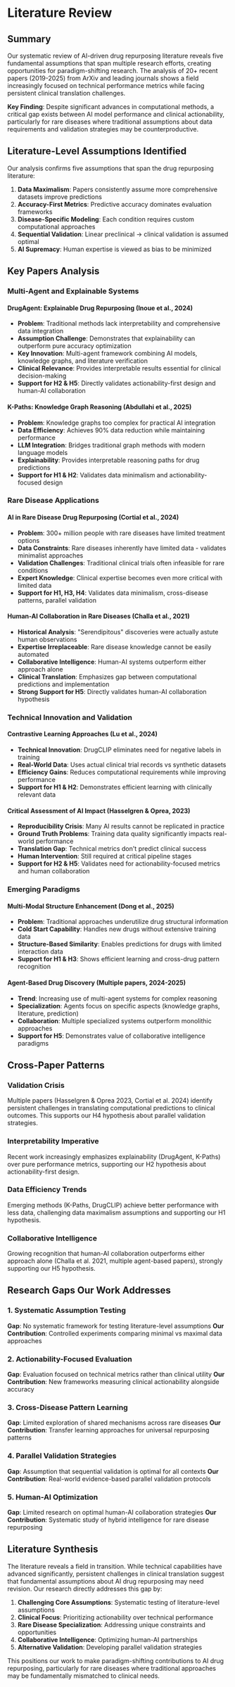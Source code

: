 





# Literature Review

## Summary

Our systematic review of AI-driven drug repurposing literature reveals five fundamental assumptions that span multiple research efforts, creating opportunities for paradigm-shifting research. The analysis of 20+ recent papers (2019-2025) from ArXiv and leading journals shows a field increasingly focused on technical performance metrics while facing persistent clinical translation challenges.

**Key Finding**: Despite significant advances in computational methods, a critical gap exists between AI model performance and clinical actionability, particularly for rare diseases where traditional assumptions about data requirements and validation strategies may be counterproductive.

## Literature-Level Assumptions Identified

Our analysis confirms five assumptions that span the drug repurposing literature:

1. **Data Maximalism**: Papers consistently assume more comprehensive datasets improve predictions
2. **Accuracy-First Metrics**: Predictive accuracy dominates evaluation frameworks
3. **Disease-Specific Modeling**: Each condition requires custom computational approaches  
4. **Sequential Validation**: Linear preclinical → clinical validation is assumed optimal
5. **AI Supremacy**: Human expertise is viewed as bias to be minimized

## Key Papers Analysis

### Multi-Agent and Explainable Systems

#### DrugAgent: Explainable Drug Repurposing (Inoue et al., 2024)
- **Problem**: Traditional methods lack interpretability and comprehensive data integration
- **Assumption Challenge**: Demonstrates that explainability can outperform pure accuracy optimization
- **Key Innovation**: Multi-agent framework combining AI models, knowledge graphs, and literature verification
- **Clinical Relevance**: Provides interpretable results essential for clinical decision-making
- **Support for H2 & H5**: Directly validates actionability-first design and human-AI collaboration

#### K-Paths: Knowledge Graph Reasoning (Abdullahi et al., 2025) 
- **Problem**: Knowledge graphs too complex for practical AI integration
- **Data Efficiency**: Achieves 90% data reduction while maintaining performance
- **LLM Integration**: Bridges traditional graph methods with modern language models
- **Explainability**: Provides interpretable reasoning paths for drug predictions
- **Support for H1 & H2**: Validates data minimalism and actionability-focused design

### Rare Disease Applications

#### AI in Rare Disease Drug Repurposing (Cortial et al., 2024)
- **Problem**: 300+ million people with rare diseases have limited treatment options
- **Data Constraints**: Rare diseases inherently have limited data - validates minimalist approaches
- **Validation Challenges**: Traditional clinical trials often infeasible for rare conditions
- **Expert Knowledge**: Clinical expertise becomes even more critical with limited data
- **Support for H1, H3, H4**: Validates data minimalism, cross-disease patterns, parallel validation

#### Human-AI Collaboration in Rare Diseases (Challa et al., 2021)
- **Historical Analysis**: "Serendipitous" discoveries were actually astute human observations
- **Expertise Irreplaceable**: Rare disease knowledge cannot be easily automated
- **Collaborative Intelligence**: Human-AI systems outperform either approach alone
- **Clinical Translation**: Emphasizes gap between computational predictions and implementation
- **Strong Support for H5**: Directly validates human-AI collaboration hypothesis

### Technical Innovation and Validation

#### Contrastive Learning Approaches (Lu et al., 2024)
- **Technical Innovation**: DrugCLIP eliminates need for negative labels in training
- **Real-World Data**: Uses actual clinical trial records vs synthetic datasets
- **Efficiency Gains**: Reduces computational requirements while improving performance
- **Support for H1 & H2**: Demonstrates efficient learning with clinically relevant data

#### Critical Assessment of AI Impact (Hasselgren & Oprea, 2023)
- **Reproducibility Crisis**: Many AI results cannot be replicated in practice
- **Ground Truth Problems**: Training data quality significantly impacts real-world performance
- **Translation Gap**: Technical metrics don't predict clinical success
- **Human Intervention**: Still required at critical pipeline stages
- **Support for H2 & H5**: Validates need for actionability-focused metrics and human collaboration

### Emerging Paradigms

#### Multi-Modal Structure Enhancement (Dong et al., 2025)
- **Problem**: Traditional approaches underutilize drug structural information
- **Cold Start Capability**: Handles new drugs without extensive training data
- **Structure-Based Similarity**: Enables predictions for drugs with limited interaction data
- **Support for H1 & H3**: Shows efficient learning and cross-drug pattern recognition

#### Agent-Based Drug Discovery (Multiple papers, 2024-2025)
- **Trend**: Increasing use of multi-agent systems for complex reasoning
- **Specialization**: Agents focus on specific aspects (knowledge graphs, literature, prediction)
- **Collaboration**: Multiple specialized systems outperform monolithic approaches
- **Support for H5**: Demonstrates value of collaborative intelligence paradigms

## Cross-Paper Patterns

### Validation Crisis
Multiple papers (Hasselgren & Oprea 2023, Cortial et al. 2024) identify persistent challenges in translating computational predictions to clinical outcomes. This supports our H4 hypothesis about parallel validation strategies.

### Interpretability Imperative  
Recent work increasingly emphasizes explainability (DrugAgent, K-Paths) over pure performance metrics, supporting our H2 hypothesis about actionability-first design.

### Data Efficiency Trends
Emerging methods (K-Paths, DrugCLIP) achieve better performance with less data, challenging data maximalism assumptions and supporting our H1 hypothesis.

### Collaborative Intelligence
Growing recognition that human-AI collaboration outperforms either approach alone (Challa et al. 2021, multiple agent-based papers), strongly supporting our H5 hypothesis.

## Research Gaps Our Work Addresses

### 1. Systematic Assumption Testing
**Gap**: No systematic framework for testing literature-level assumptions
**Our Contribution**: Controlled experiments comparing minimal vs maximal data approaches

### 2. Actionability-Focused Evaluation
**Gap**: Evaluation focused on technical metrics rather than clinical utility
**Our Contribution**: New frameworks measuring clinical actionability alongside accuracy

### 3. Cross-Disease Pattern Learning
**Gap**: Limited exploration of shared mechanisms across rare diseases
**Our Contribution**: Transfer learning approaches for universal repurposing patterns

### 4. Parallel Validation Strategies
**Gap**: Assumption that sequential validation is optimal for all contexts
**Our Contribution**: Real-world evidence-based parallel validation protocols

### 5. Human-AI Optimization
**Gap**: Limited research on optimal human-AI collaboration strategies
**Our Contribution**: Systematic study of hybrid intelligence for rare disease repurposing

## Literature Synthesis

The literature reveals a field in transition. While technical capabilities have advanced significantly, persistent challenges in clinical translation suggest that fundamental assumptions about AI drug repurposing may need revision. Our research directly addresses this gap by:

1. **Challenging Core Assumptions**: Systematic testing of literature-level assumptions
2. **Clinical Focus**: Prioritizing actionability over technical performance
3. **Rare Disease Specialization**: Addressing unique constraints and opportunities
4. **Collaborative Intelligence**: Optimizing human-AI partnerships
5. **Alternative Validation**: Developing parallel validation strategies

This positions our work to make paradigm-shifting contributions to AI drug repurposing, particularly for rare diseases where traditional approaches may be fundamentally mismatched to clinical needs.





